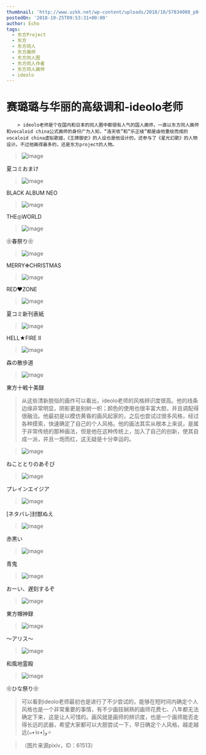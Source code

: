 ```yaml
---
thumbnail: 'http://www.uzkk.net/wp-content/uploads/2018/10/57834008_p0-825x510.png'
postedOn: '2018-10-25T09:53:31+00:00'
author: Echo
tags:
  - 东方Project
  - 东方
  - 东方同人
  - 东方画师
  - 东方同人图
  - 东方同人作者
  - 东方同人画师
  - ideolo
---
```


# 赛璐璐与华丽的高级调和-ideolo老师

		> ideolo老师是个在国内和日本的同人圈中都很有人气的国人画师，一直以东方同人画师和vocaloid china公式画师的身份广为人知，“洛天依”和“乐正绫”都是由他重绘而成的vocaloid china虚拟歌姬，《王牌御史》的人设也是他设计的，还参与了《星光幻歌》的人物设计。不过他画得最多的，还是东方project的人物。

> 

> ![image](http://www.uzkk.net/wp-content/uploads/2018/10/58232224_p0.png)

夏コミおまけ

> ![image](http://www.uzkk.net/wp-content/uploads/2018/10/45243689_p0-725x1024.png)

BLACK ALBUM NEO

> ![image](http://www.uzkk.net/wp-content/uploads/2018/10/15033854_p0_master1200-724x1024.jpg)

THE◎WORLD

> ![image](http://www.uzkk.net/wp-content/uploads/2018/10/16784010_p0.png)

❀春祭り❀

> ![image](http://www.uzkk.net/wp-content/uploads/2018/10/15467398_p0-716x1024.png)

MERRY❉CHRISTMAS

> ![image](http://www.uzkk.net/wp-content/uploads/2018/10/20828710_p0-708x1024.png)

RED♥ZONE

> ![image](http://www.uzkk.net/wp-content/uploads/2018/10/20294563_p0-1024x768.png)

夏コミ新刊表紙

> ![image](http://www.uzkk.net/wp-content/uploads/2018/10/58157475_p0-1024x731.png)

HELL★FIRE II

> ![image](http://www.uzkk.net/wp-content/uploads/2018/10/57834008_p0-1024x744.png)

森の散歩道

> ![image](http://www.uzkk.net/wp-content/uploads/2018/10/35861543_p0-1024x724.png)

東方十戦十美録

> 从这些清新脱俗的画作可以看出，ideolo老师的风格辨识度很高。他的线条边缘非常明显，阴影更是别树一帜；颜色的使用也很丰富大胆，并且调配得很融洽。他最初是以模仿黄昏的画风起家的，之后也尝试过很多风格，经过各种摸索，快速确定了自己的个人风格。他的画法其实从根本上来说，是属于非常传统的那种画法，但是他在这种传统上，加入了自己的创新，使其自成一派，并且一炮而红，这无疑是十分幸运的。

> ![image](http://www.uzkk.net/wp-content/uploads/2018/10/12506768_p0.png)

ねこととりのあそび

> ![image](http://www.uzkk.net/wp-content/uploads/2018/10/9193603_p0.png)

プレインエイジア

> ![image](http://www.uzkk.net/wp-content/uploads/2018/10/5707472_p0.png)

[ネタバレ]封獣ぬえ

> ![image](http://www.uzkk.net/wp-content/uploads/2018/10/9237453_p0.png)

赤黒い

> ![image](http://www.uzkk.net/wp-content/uploads/2018/10/11218564_p0-725x1024.png)

青鬼

> ![image](http://www.uzkk.net/wp-content/uploads/2018/10/11142018_p0-1024x703.png)

おーい、遅刻するぞ

> ![image](http://www.uzkk.net/wp-content/uploads/2018/10/2097779_p0-1024x581.png)

東方帽神録

> ![image](http://www.uzkk.net/wp-content/uploads/2018/10/12460962_p0-1024x503.jpg)

～アリス～

> ![image](http://www.uzkk.net/wp-content/uploads/2018/10/6428005_p0-1024x744.png)

和風地霊殿

> ![image](http://www.uzkk.net/wp-content/uploads/2018/10/9115815-705x1024.png)

❀ひな祭り❀

> 可以看到ideolo老师最初也是进行了不少尝试的，能够在短时间内确定个人风格也是一个非常重要的事情，有不少画技娴熟的画师花费七、八年都无法确定下来，这是让人可惜的。画风就是画师的辨识度，也是一个画师能否走得长远的武器，希望大家都可以大胆尝试一下，早日确定个人风格，越走越远(๑•̀ㅂ•́)و✧

> （图片来源pixiv，ID：61513）

	